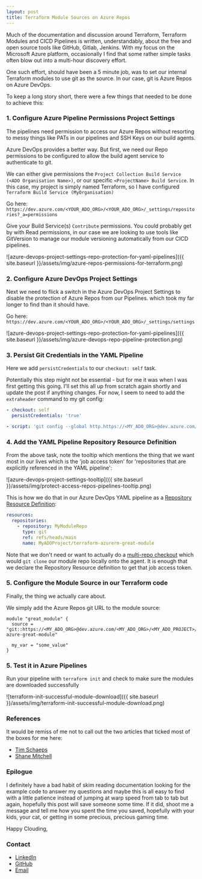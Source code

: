 ```yaml
---
layout: post
title: Terraform Module Sources on Azure Repos
---
```


Much of the documentation and discussion around Terraform, Terraform Modules and CICD Pipelines is written, understandably, about the free and open source tools like GitHub, Gitlab, Jenkins. With my focus on the Microsoft Azure platform, occasionally I find that some rather simple tasks often blow out into a multi-hour discovery effort.

One such effort, should have been a 5 minute job, was to set our internal Terraform modules to use git as the source. In our case, git is Azure Repos on Azure DevOps.

To keep a long story short, there were a few things that needed to be done to achieve this:

### 1. Configure Azure Pipeline Permissions Project Settings
The pipelines need permission to access our Azure Repos without resorting to messy things like PATs in our pipelines and SSH Keys on our build agents.

Azure DevOps provides a better way. But first, we need our Repo permissions to be configured to allow the build agent service to authenticate to git.

We can either give permissions the `Project Collection Build Service (<ADO Organisation Name>)`, or our specific `<ProjectName> Build Service`. In this case, my project is simply named Terraform, so I have configured `Terraform Build Service (MyOrganisation)`

Go here: `https://dev.azure.com/<YOUR_ADO_ORG>/<YOUR_ADO_ORG>/_settings/repositories?_a=permissions`

Give your Build Service(s) `Contribute` permissions. You could probably get by with Read permissions, in our case we are looking to use tools like GitVersion to manage our module versioning automatically from our CICD pipelines.

![azure-devops-project-settings-repo-protection-for-yaml-pipelines]({{ site.baseurl }}/assets/img/azure-repos-permissions-for-terraform.png)

### 2. Configure Azure DevOps Project Settings
Next we need to flick a switch in the Azure DevOps Project Settings to disable the protection of Azure Repos from our Pipelines. which took my far longer to find than it should have.

Go here: `https://dev.azure.com/<YOUR_ADO_ORG>/<YOUR_ADO_ORG>/_settings/settings`

![azure-devops-project-settings-repo-protection-for-yaml-pipelines]({{ site.baseurl }}/assets/img/azure-devops-repo-pipeline-protection.png)

### 3. Persist Git Credentials in the YAML Pipeline
Here we add `persistCredentials` to our `checkout: self` task.

Potentially this step might not be essential - but for me it was when I was first getting this going. I'll set this all up from scratch again shortly and update the post if anything changes. For now, I seem to need to add the `extraheader` command to my git config:

```yaml
- checkout: self
  persistCredentials: 'true'

- script: 'git config --global http.https://<MY_ADO_ORG>@dev.azure.com/<MY_ADO_ORG>/<MY_ADO_PROJECT>.extraheader "AUTHORIZATION: bearer $(System.AccessToken)"'
```

### 4. Add the YAML Pipeline Repository Resource Definition
From the above task, note the tooltip which mentions the thing that we want most in our lives which is the 'job access token' for 'repositories that are explicitly referenced in the YAML pipeline':

![azure-devops-project-settings-tooltip]({{ site.baseurl }}/assets/img/protect-access-repos-pipelines-tooltip.png)

This is how we do that in our Azure DevOps YAML pipeline as a [Repository Resource Definition](https://docs.microsoft.com/en-us/azure/devops/pipelines/repos/multi-repo-checkout?view=azure-devops#repository-resource-definition):

```yaml
resources:
  repositories:
    - repository: MyModuleRepo
      type: git
      ref: refs/heads/main
      name: MyADOProject/terraform-azurerm-great-module
```

Note that we don't need or want to actually do a [multi-repo checkout](https://docs.microsoft.com/en-us/azure/devops/pipelines/repos/multi-repo-checkout?view=azure-devops#repository-resource-definition) which would `git clone` our module repo locally onto the agent. It is enough that we declare the Repository Resource definition to get that job access token.

### 5. Configure the Module Source in our Terraform code
Finally, the thing we actually care about.

We simply add the Azure Repos git URL to the module source:

```shell
module "great_module" {
  source = "git::https://<MY_ADO_ORG>@dev.azure.com/<MY_ADO_ORG>/<MY_ADO_PROJECT>/_git/terraform-azure-great-module"

  my_var = "some_value"
}
```

### 5. Test it in Azure Pipelines
Run your pipeline with `terraform init` and check to make sure the modules are downloaded successfully

![terraform-init-successful-module-download]({{ site.baseurl }}/assets/img/terraform-init-successful-module-download.png)


### References
It would be remiss of me not to call out the two articles that ticked most of the boxes for me here:
- [Tim Schaeps](https://www.timschaeps.be/post/dealing-with-error-tf401019-submodules-azure-pipelines/)
- [Shane Mitchell](https://www.linkedin.com/pulse/azure-devops-terrafom-introduction-shane-mitchell/)

### Epilogue
I definitely have a bad habit of skim reading documentation looking for the example code to answer my questions and maybe this is all easy to find with a little patience instead of jumping at warp speed from tab to tab but again, hopefully this post will save someone some time. If it did, shoot me a message and tell me how you spent the time you saved, hopefully with your kids, your cat, or getting in some precious, precious gaming time.

Happy Clouding,

### Contact

- [LinkedIn](https://www.linkedin.com/in/adamcybersec/)<br>
- [GitHub](https://github.com/adamcybersec/)<br>
- [Email](mailto:github@adamcybersec.com)